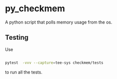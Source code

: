 # py_checkmem

A python script that polls memory usage from the os.

## Testing 

Use 

```bash

pytest  -vvv --capture=tee-sys checkmem/tests

```

to run all the tests.